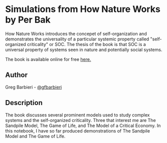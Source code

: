 # Simulations from How Nature Works by Per Bak
How Nature Works introduces the concepet of self-organization and demonstrates the universality of a particular systemic property called "self-organized criticality" or SOC. The thesis of the book is that SOC is a universal property of systems seen in nature and potentially social systems.

The book is available online for free [here.](http://blairgemmer.com/docs/BakTang/HowNatureWorks-PerBak.pdf)

## Author
Greg Barbieri - [@gfbarbieri](https://github.com/gfbarbieri)

## Description
The book discusses several prominent models used to study complex systems and the self-organized criticality. Three that interest me are The Sandpile Model, The Game of Life, and The Model of a Critical Economy. In this notebook, I have so far produced demonstrations of The Sandpile Model and The Game of Life.

